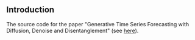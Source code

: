 
## Introduction
The source code for the paper "Generative Time Series Forecasting with Diffusion, Denoise and Disentanglement" (see [here](https://github.com/PaddlePaddle/PaddleSpatial/tree/main/research/D3VAE)).


